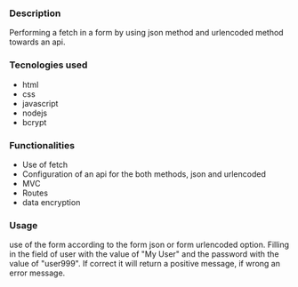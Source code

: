<h3>Description</h3>
<p>Performing a fetch in a form by using json method and urlencoded method towards an api.</p>
<h3>Tecnologies used</h3>
<ul>
  <li>html</li>
  <li>css</li>
  <li>javascript</li>
  <li>nodejs</li>
  <li>bcrypt</li>
</ul>
<h3>Functionalities</h3>
<ul>
  <li>Use of fetch</li>
  <li>Configuration of an api for the both methods, json and urlencoded</li>
  <li>MVC</li>
  <li>Routes</li>
  <li>data encryption</li>
</ul>
<h3>Usage</h3>
<p>use of the form according to the form json or form urlencoded option.
Filling in the field of user with the value of "My User" and the password with the value of "user999".
If correct it will return a positive message, if wrong an error message.
</p>

